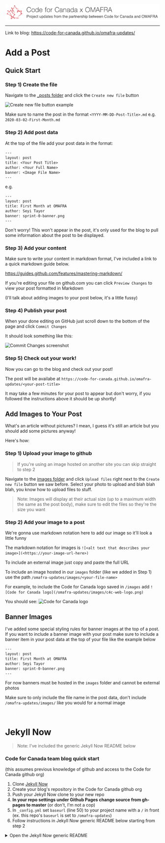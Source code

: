 <p align="center"><img src="/images/c4c-x-omafra-banner.png" alt="Code for Canada Logo" style="display: block; margin: 0 auto;"></p>

---

Link to blog: https://code-for-canada.github.io/omafra-updates/

# Add a Post

## Quick Start

### Step 1) Create the file

Navigate to the [_posts folder](https://github.com/code-for-canada/omafra-updates/tree/master/_posts) and click the `Create new file` button

![Create new file button example](/omafra-updates/images/create-file-ex.png)

Make sure to name the post in the format `<YYYY-MM-DD-Post-Title>.md` e.g. `2020-03-02-First-Month.md`

### Step 2) Add post data

At the top of the file add your post data in the format:

```
---
layout: post
title: <Your Post Title>
author: <Your Full Name>
banner: <Image File Name>
---
```
e.g.
```
---
layout: post
title: First Month at OMAFRA
author: Seyi Tayor
banner: sprint-0-banner.png
---
```

Don't worry! This won't appear in the post, it's only used for the blog to pull some information about the post to be displayed.

### Step 3) Add your content

Make sure to write your content in markdown format, I've included a link to a quick markdown guide below.

https://guides.github.com/features/mastering-markdown/

If you're editing your file on github.com you can click `Preview Changes` to view your post formatted in Markdown

(I'll talk about adding images to your post below, it's a little fussy)

### Step 4) Publish your post

When your done editing on GitHub just scroll down to the bottom of the page and click `Commit Changes`

It should look something like this:

![Commit Changes screenshot](/omafra-updates/images/commit-ex.png)

### Step 5) Check out your work!

Now you can go to the blog and check out your post!

The post will be availabe at `https://code-for-canada.github.io/omafra-updates/<your-post-title>`

It may take a few minutes for your post to appear but don't worry, if you followed the instructions above it should be up shortly!

## Add Images to Your Post

What's an article without pictures? I mean, I guess it's still an article but you should add some pictures anyway!

Here's how:

### Step 1) Upload your image to github

> If you're using an image hosted on another site you can skip straight to step 2

Navigate to the [images folder](https://github.com/code-for-canada/omafra-updates/tree/master/images) and click `Upload files` right next to the `Create new file` button we saw before. Select your photo to upload and blah blah blah, you know how to upload files to stuff.

> Note: Images will display at their actual size (up to a maximum width the same as the post body), make sure to edit the files so they're the size you want

### Step 2) Add your image to a post

We're gonna use markdown notation here to add our image so it'll look a little funny

The markdown notation for images is `![<alt text that describes your image>](<https://your-image-url-here>)`

To include an external image just copy and paste the full URL

To include an image hosted in our `images` folder (like we added in Step 1) use the path `/omafra-updates/images/<your-file-name>`

For example, to include the Code for Canada logo saved in `/images` add `![Code for Canada logo](/omafra-updates/images/c4c-web-logo.png)`

You should see: ![Code for Canada logo](/omafra-updates/images/c4c-web-logo.png)

## Banner Images

I've added some special styling rules for banner images at the top of a post. If you want to include a banner image with your post make sure to include a banner item in your post data at the top of your file like the example below

```
---
layout: post
title: First Month at OMAFRA
author: Seyi Tayor
banner: sprint-0-banner.png
---
```
For now banners must be hosted in the `images` folder and cannot be external photos

Make sure to only include the file name in the post data, don't include `/omafra-updates/images/` like you would for a normal image

<br />

# Jekyll Now

> Note: I've included the generic Jekyll Now README below

### Code for Canada team blog quick start
(this assumes previous knowledge of github and access to the Code for Canada github org)

1. Clone [Jekyll Now](https://github.com/barryclark/jekyll-now)
2. Create your blog's repository in the Code for Canada github org
3. Push your Jekyll Now clone to your new repo
4. **In your repo settings under Github Pages change source from gh-pages to master** (or don't, I'm not a cop)
5. In `_config.yml` set `baseurl` (line 50) to your project name with a `/` in front (ex. this repo's `baseurl` is set to `/omafra-updates`)
6. Follow instructions in Jekyll Now generic README below starting from step 2

<details><summary>Open the Jekyll Now generic README</summary>
  
# Jekyll Now

**Jekyll** is a static site generator that's perfect for GitHub hosted blogs ([Jekyll Repository](https://github.com/jekyll/jekyll))

**Jekyll Now** makes it easier to create your Jekyll blog, by eliminating a lot of the up front setup.

- You don't need to touch the command line
- You don't need to install/configure ruby, rvm/rbenv, ruby gems :relaxed:
- You don't need to install runtime dependencies like markdown processors, Pygments, etc
- If you're on Windows, this will make setting up Jekyll a lot easier
- It's easy to try out, you can just delete your forked repository if you don't like it

In a few minutes you'll be set up with a minimal, responsive blog like the one below giving you more time to spend on writing epic blog posts!

![Jekyll Now Theme Screenshot](/images/jekyll-now-theme-screenshot.jpg "Jekyll Now Theme Screenshot")

## Quick Start

### Step 1) Fork Jekyll Now to your User Repository

Fork this repo, then rename the repository to yourgithubusername.github.io.

Your Jekyll blog will often be viewable immediately at <https://yourgithubusername.github.io> (if it's not, you can often force it to build by completing step 2)

![Step 1](/images/step1.gif "Step 1")

### Step 2) Customize and view your site

Enter your site name, description, avatar and many other options by editing the _config.yml file. You can easily turn on Google Analytics tracking, Disqus commenting and social icons here too.

Making a change to _config.yml (or any file in your repository) will force GitHub Pages to rebuild your site with jekyll. Your rebuilt site will be viewable a few seconds later at <https://yourgithubusername.github.io> - if not, give it ten minutes as GitHub suggests and it'll appear soon

> There are 3 different ways that you can make changes to your blog's files:

> 1. Edit files within your new username.github.io repository in the browser at GitHub.com (shown below).
> 2. Use a third party GitHub content editor, like [Prose by Development Seed](http://prose.io). It's optimized for use with Jekyll making markdown editing, writing drafts, and uploading images really easy.
> 3. Clone down your repository and make updates locally, then push them to your GitHub repository.

![_config.yml](/images/config.png "_config.yml")

### Step 3) Publish your first blog post

Edit `/_posts/2014-3-3-Hello-World.md` to publish your first blog post. This [Markdown Cheatsheet](http://www.jekyllnow.com/Markdown-Style-Guide/) might come in handy.

![First Post](/images/first-post.png "First Post")

> You can add additional posts in the browser on GitHub.com too! Just hit the + icon in `/_posts/` to create new content. Just make sure to include the [front-matter](http://jekyllrb.com/docs/frontmatter/) block at the top of each new blog post and make sure the post's filename is in this format: year-month-day-title.md

## Local Development

1. Install Jekyll and plug-ins in one fell swoop. `gem install github-pages` This mirrors the plug-ins used by GitHub Pages on your local machine including Jekyll, Sass, etc.
2. Clone down your fork `git clone https://github.com/yourusername/yourusername.github.io.git`
3. Serve the site and watch for markup/sass changes `jekyll serve`
4. View your website at http://127.0.0.1:4000/
5. Commit any changes and push everything to the master branch of your GitHub user repository. GitHub Pages will then rebuild and serve your website.

## Moar!

I've created a more detailed walkthrough, [**Build A Blog With Jekyll And GitHub Pages**](http://www.smashingmagazine.com/2014/08/01/build-blog-jekyll-github-pages/) over at the Smashing Magazine website. Check it out if you'd like a more detailed walkthrough and some background on Jekyll. :metal:

It covers:

- A more detailed walkthrough of setting up your Jekyll blog
- Common issues that you might encounter while using Jekyll
- Importing from Wordpress, using your own domain name, and blogging in your favorite editor
- Theming in Jekyll, with Liquid templating examples
- A quick look at Jekyll 2.0’s new features, including Sass/Coffeescript support and Collections

## Jekyll Now Features

✓ Command-line free _fork-first workflow_, using GitHub.com to create, customize and post to your blog  
✓ Fully responsive and mobile optimized base theme (**[Theme Demo](http://jekyllnow.com)**)  
✓ Sass/Coffeescript support using Jekyll 2.0  
✓ Free hosting on your GitHub Pages user site  
✓ Markdown blogging  
✓ Syntax highlighting  
✓ Disqus commenting  
✓ Google Analytics integration  
✓ SVG social icons for your footer  
✓ 3 http requests, including your avatar  

✘ No installing dependencies
✘ No need to set up local development  
✘ No configuring plugins  
✘ No need to spend time on theming  
✘ More time to code other things ... wait ✓!  

## Questions?

[Open an Issue](https://github.com/barryclark/jekyll-now/issues/new) and let's chat!

## Other forkable themes

You can use the [Quick Start](https://github.com/barryclark/jekyll-now#quick-start) workflow with other themes that are set up to be forked too! Here are some of my favorites:

- [Hyde](https://github.com/poole/hyde) by MDO
- [Lanyon](https://github.com/poole/lanyon) by MDO
- [mojombo.github.io](https://github.com/mojombo/mojombo.github.io) by Tom Preston-Werner
- [Left](https://github.com/holman/left) by Zach Holman
- [Minimal Mistakes](https://github.com/mmistakes/minimal-mistakes) by Michael Rose
- [Skinny Bones](https://github.com/mmistakes/skinny-bones-jekyll) by Michael Rose

## Credits

- [Jekyll](https://github.com/jekyll/jekyll) - Thanks to its creators, contributors and maintainers.
- [SVG icons](https://github.com/neilorangepeel/Free-Social-Icons) - Thanks, Neil Orange Peel. They're beautiful.
- [Solarized Light Pygments](https://gist.github.com/edwardhotchkiss/2005058) - Thanks, Edward.
- [Joel Glovier](http://joelglovier.com/writing/) - Great Jekyll articles. I used Joel's feed.xml in this repository.
- [David Furnes](https://github.com/dfurnes), [Jon Uy](https://github.com/jonuy), [Luke Patton](https://github.com/lkpttn) - Thanks for the design/code reviews.
- [Bart Kiers](https://github.com/bkiers), [Florian Simon](https://github.com/vermluh), [Henry Stanley](https://github.com/henryaj), [Hun Jae Lee](https://github.com/hunjaelee), [Javier Cejudo](https://github.com/javiercejudo), [Peter Etelej](https://github.com/etelej), [Ben Abbott](https://github.com/jaminscript), [Ray Nicholus](https://github.com/rnicholus), [Erin Grand](https://github.com/eringrand), [Léo Colombaro](https://github.com/LeoColomb), [Dean Attali](https://github.com/daattali), [Clayton Errington](https://github.com/cjerrington), [Colton Fitzgerald](https://github.com/coltonfitzgerald), [Trace Mayer](https://github.com/sunnankar) - Thanks for your [fantastic contributions](https://github.com/barryclark/jekyll-now/commits/master) to the project!

## Contributing

Issues and Pull Requests are greatly appreciated. If you've never contributed to an open source project before I'm more than happy to walk you through how to create a pull request.

You can start by [opening an issue](https://github.com/barryclark/jekyll-now/issues/new) describing the problem that you're looking to resolve and we'll go from there.

I want to keep Jekyll Now as minimal as possible. Every line of code should be one that's useful to 90% of the people using it. Please bear that in mind when submitting feature requests. If it's not something that most people will use, it probably won't get merged. :guardsman:
</details>
